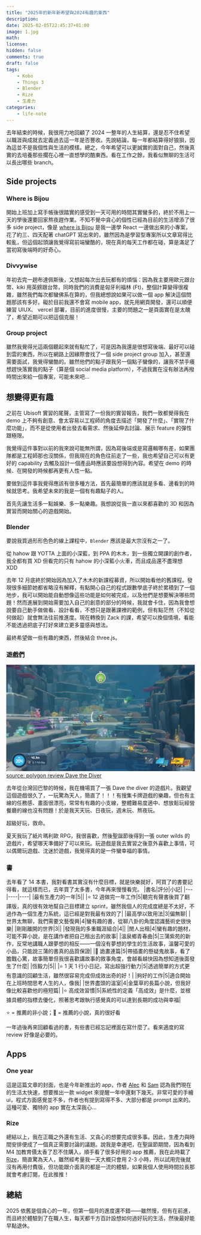 ```yaml
---
title: "2025年的新年新希望與2024有趣的東西"
description: 
date: 2025-02-05T22:45:37+01:00
image: 1.jpg
math: 
license: 
hidden: false
comments: true
draft: false
tags:
    - Kobo
    - Things 3
    - Blender
    - Rize
    - 生產力
categories:
    - life-note
---
```


去年結束的時候，我很用力地回顧了 2024 一整年的人生結算，還是忍不住希望以職涯與成就去定義過去這一年是否豐收。先說結論，每一年都結算得好狼狽，因為這並不是我個性與生活的模樣。總之，今年希望可以更誠實的面對自己，然後真實的去培養那些擱在心裡一直想學的酷東西。看在工作之餘，我看似無聊的生活可以長出哪些 branch。

## Side projects
### Where is Bijou
開始上班加上寫手帳後很踏實的感受到一天可用的時間其實蠻多的，終於不用上一天的學後還要回家熬夜趕作業。不知不覺中貪心的個性已經為目前的生活增添了很多 side project，像是 [where is Bijou](https://miyaya.github.io/p/react-hook-%E4%BB%8B%E7%B4%B9%E9%80%8F%E9%81%8E%E8%B8%A9%E5%9C%B0%E9%9B%B7%E5%B0%88%E6%A1%88%E5%AD%B8-react/) 是我一邊學 React 一邊做出來的小專案，花了約三、四天配著 chatGPT 寫出來的，雖然因為是學習型專案所以文章寫得比較亂，但這個起頭讓我覺得寫前端蠻酷的，現在真的每天工作都在碰，算是滿足了當初寫後端時的好奇心。

### Divvywise
年初去完一趟布達佩斯後，又想起每次出去玩都有的煩惱：因為我主要用歐元跟台幣、kiki 用英鎊跟台幣，同時我們的消費是匈牙利福林 (Ft)，整個計算變得很複雜，雖然我們每次都蠻佛系在算的，但我總想說如果可以做一個 app 解決這個問題那該有多好。礙於目前我還不會寫 mobile app，就先用網頁開發，還可以順便練習 UIUX、 vercel 部署，目前的進度很慢，主要的問題之一是頁面實在是太醜了，希望近期可以把這個克服！

### Group project
雖然我覺得光這兩個聽起來就有點忙了，可是因為我還是很想寫後端、最好可以碰到雲的東西，所以在網路上因緣際會找了一個 side project group 加入，甚至還需要面試，我覺得蠻酷的。雖然他們的點子跟我另一個點子蠻像的，讓我不禁手癢想趕快落實我的點子（算是個 social media platform），不過我實在沒有辦法再撥時間出來給一個專案，可能未來吧...


## 想變得更有趣
之前在 Ubisoft 實習的尾聲，主管寫了一份我的實習報告，我們一致都覺得我在 demo 上不夠有創意、會太容易以工程師的角度去描述「開發了什麼」、「實現了什麼功能」，而不是從使用者出發去看需求、然後延伸去討論、展示 feature 的彈性跟極限。

我覺得這件事對以前的我來說可能無所謂，因為寫後端或是寫邏輯哪有差，如果團隊都是工程師那也沒關係，但我現在的角色往前走了一些，我也希望自己可以有更好的 capability 去觸及設計一個產品時應該要設想得到內容。希望在 demo 的時候、在開發的時候都再更有人性一點。

要做到這件事我覺得應該有很多種方法，首先最簡單的應該就是多看、邊看到的時候就思考。我希望未來的我是一個有有趣點子的人。

首先先讓生活多一點娛樂、多一點樂趣。我想說從我一直以來都喜歡的 3D 和因為實習而開始關心的遊戲開始。

### Blender
要說我買過形形色色的線上課程中，`Blender` 應該是最大宗沒有之一了。

從 hahow 跟 YOTTA 上面的小深藍，到 PPA 的木木，到一些獨立開課的創作者，我全都有買 XD 但看完的只有 hahow 的小深藍小火車，而且成品還不盡理想 XDD

去年 12 月底終於開始因為加入了木木的新課程募資，所以開始看他的舊課程。發現很多細節她都省略沒有解釋，有點開心自己的程式跟數學底子終於累積到了一個地步，我可以開始能自動想像這些功能是如何被完成，以及他們是想要解決哪些問題！然而進展到開始需要加入自己的創意的部分的時候，我就會卡住，因為我會想說要自己動手做做看、設計看看，不想只是跟著課裡的範例，但有點茫然（不知從何做起）就會無法往前推進度。現在轉換到 Zack 的課，希望可以換個情境，看能不能透過把底子打好來建立更多靈感與想法。

最終希望做一些有趣的東西，然後結合 three.js。

### 遊戲們
![Dave the diver](dave-the-diver.webp)
[source: polygon review Dave the Diver](https://www.polygon.com/reviews/23777236/dave-the-diver-review-management-sim-steam-pc)


去年從台灣回巴黎的時候，我在機場買了一張 Dave the diver 的遊戲片。我觀望這個遊戲很久了，一玩驚為天人，簡直了！！！有搜集卡牌遊戲的樂趣，但也有主線的任務感、畫面很漂亮，常常有有趣的小支線，整體難易度適中、想放鬆玩經營餐廳的線也沒有問題！於是我天天玩、日夜玩，週末玩、熬夜玩。

超級好玩，救命。

夏天我玩了紙片瑪利歐 RPG，我很喜歡，然後聖誕節後得到一張 outer wilds 的遊戲片，希望哪天準備好了可以來玩。玩遊戲是我去實習之後意外喜歡上事情，可以偶爾玩遊戲、沈迷於遊戲，我覺得真的是一件蠻幸福的事情。

### 書
去年看了 14 本書，我對看書其實沒有什麼目標，就是快樂就好，阿買了的書要記得看，就這樣而已，去年買了太多書，今年再來慢慢看完。
|書名|評分|小記|
|---|----|----|
|最有生產力的一年|5||
|⭐️ 12 週做完一年工作|5|聽完有聲書後買了翻譯版，真的很有效地幫自己目標建立 sprint，雖然我個人的完成度總是不太好，不過作為一個生產力系統，這已經是對我最有效的了|
|最高學以致用法|3|偏無聊|
|世界太無聊，我們需要文藝復興|4|蠻有趣的書，從聊八卦的角度認識藝術史很快樂|
|剛剛離開的世界|3||
|發現我的多重職涯組合|4||
|閒人出租|4|蠻有趣的題材，可能不算小說，是在講作者把自己租出去的故事|
|溫泉鄉青春曲|5|三蒲紫苑的新作，反常地講職人跟夢想的相反——一個沒有夢想的學生的生活故事，溫馨可愛的小品，只能說三蒲的書真的品質保證|
|🔖 詭畫連篇|5|帶插畫的懸疑鬼故事，看了膽戰心驚，故事簡單但我很喜歡講故事的敘事角度，會越看越快因為想知道後面發生了什麼|
|恆毅力|5||
|⭐️ 1 天 1 行小日記，寫出超強行動力|5|透過簡單的方式更有意識的回顧生活，雖然很容易完成但成效出奇的好！|
|夠好的工作|5|適合開始在上班時間思考人生的人，像我|
|世界盡頭的溫室|4|金葉草的長篇小說，但我好像比較喜歡他的極短篇|
|⭐️ 高成效習慣|5|系統性的定義「高成效」是什麼，並根據具體的指標去優化，照著思考跟執行感覺真的可以達到長期的成功與幸福|

⭐️ = 推薦的非小說；🔖 = 推薦的小說，真的很好看

一年過後再來回顧看過的書，有些書已經忘記裡面在寫什麼了。看來適度的寫 review 好像是必要的。

## Apps

### One year

這是這篇文章的封面，也是今年新推出的 app，作者 [Alec](https://x.com/alec_dilanchian?mx=2) 和 [Sam](https://x.com/samdape) 認為我們現在的生活太快速，想要推出一款 widget 來提醒一年中還剩下幾天。非常可愛的手繪 ui，程式方面感覺並不多，作者也有提到寫得不多、大部分都是 prompt 出來的。這種可愛、獨特的 app 實在太深我心...

### Rize
總結以上，我在正職之外還有生活、又貪心的想要完成很多事。因此，生產力與時間安排便成了一個真正需要討論的議題。說我是幸運吧，在聖誕節期間，因為看到 M4 加教育價太香了忍不住購入，順手看了很多好用的 app 推薦，我在此時載了 [Rize](https://rize.io/)，簡直驚為天人，雖然經考量我一天大概只會用 2-3 小時，所以試用完後就沒有再用付費版，但功能跟介面真的都是一流的體驗，如果我個人使用時間拉長那就會考慮訂閱，在此推推！

## 總結
2025 依舊是個貪心的一年，但第一個月的進度還不錯——雖然慢，但有在前進，而且終於體驗到了在職人生，每天都千方百計設想如何過好玩的生活，然後最好能早點退休。